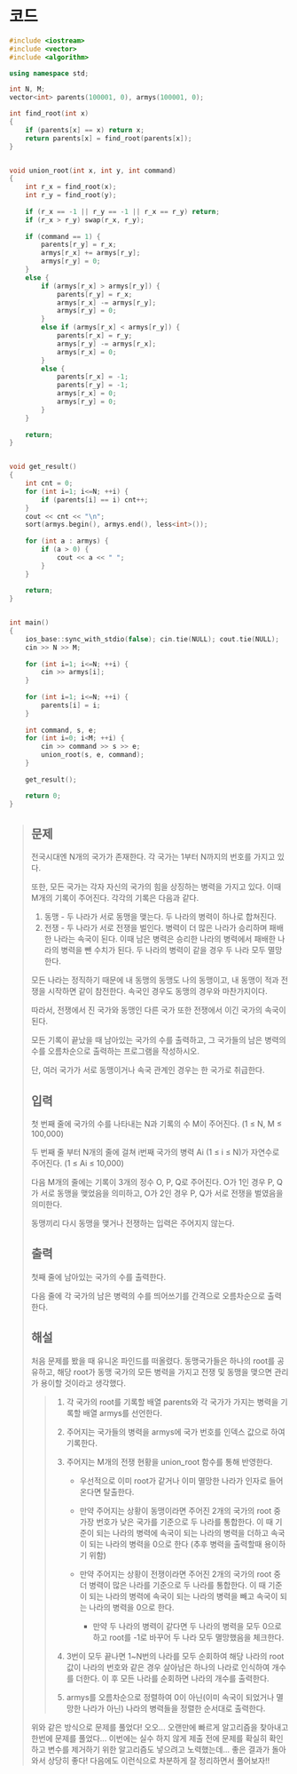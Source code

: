 # 코드

```c++
#include <iostream>
#include <vector>
#include <algorithm>

using namespace std;

int N, M;
vector<int> parents(100001, 0), armys(100001, 0);

int find_root(int x)
{
    if (parents[x] == x) return x;
    return parents[x] = find_root(parents[x]);
}


void union_root(int x, int y, int command)
{
    int r_x = find_root(x);
    int r_y = find_root(y);
    
    if (r_x == -1 || r_y == -1 || r_x == r_y) return;
    if (r_x > r_y) swap(r_x, r_y);
    
    if (command == 1) {
        parents[r_y] = r_x;
        armys[r_x] += armys[r_y];
        armys[r_y] = 0;
    }
    else {
        if (armys[r_x] > armys[r_y]) {
            parents[r_y] = r_x;
            armys[r_x] -= armys[r_y];
            armys[r_y] = 0;
        }
        else if (armys[r_x] < armys[r_y]) {
            parents[r_x] = r_y;
            armys[r_y] -= armys[r_x];
            armys[r_x] = 0;
        }
        else {
            parents[r_x] = -1;
            parents[r_y] = -1;
            armys[r_x] = 0;
            armys[r_y] = 0;
        }
    }
    
    return;
}


void get_result()
{
    int cnt = 0;
    for (int i=1; i<=N; ++i) {
        if (parents[i] == i) cnt++;
    }
    cout << cnt << "\n";
    sort(armys.begin(), armys.end(), less<int>());
    
    for (int a : armys) {
        if (a > 0) {
            cout << a << " ";
        }
    }
    
    return;
}


int main()
{
    ios_base::sync_with_stdio(false); cin.tie(NULL); cout.tie(NULL);
    cin >> N >> M;
    
    for (int i=1; i<=N; ++i) {
        cin >> armys[i];
    }
    
    for (int i=1; i<=N; ++i) {
        parents[i] = i;
    }
    
    int command, s, e;
    for (int i=0; i<M; ++i) {
        cin >> command >> s >> e;
        union_root(s, e, command);
    }
    
    get_result();

    return 0;
}

```

> ## 문제
>
> 전국시대엔 N개의 국가가 존재한다. 각 국가는 1부터 N까지의 번호를 가지고 있다.
>
> 또한, 모든 국가는 각자 자신의 국가의 힘을 상징하는 병력을 가지고 있다. 이때 M개의 기록이 주어진다. 각각의 기록은 다음과 같다.
>
> 1. 동맹 - 두 나라가 서로 동맹을 맺는다. 두 나라의 병력이 하나로 합쳐진다.
> 2. 전쟁 - 두 나라가 서로 전쟁을 벌인다. 병력이 더 많은 나라가 승리하며 패배한 나라는 속국이 된다. 이때 남은 병력은 승리한 나라의 병력에서 패배한 나라의 병력을 뺀 수치가 된다. 두 나라의 병력이 같을 경우 두 나라 모두 멸망한다.
>
> 모든 나라는 정직하기 때문에 내 동맹의 동맹도 나의 동맹이고, 내 동맹이 적과 전쟁을 시작하면 같이 참전한다. 속국인 경우도 동맹의 경우와 마찬가지이다.
>
> 따라서, 전쟁에서 진 국가와 동맹인 다른 국가 또한 전쟁에서 이긴 국가의 속국이 된다.
>
> 모든 기록이 끝났을 때 남아있는 국가의 수를 출력하고, 그 국가들의 남은 병력의 수를 오름차순으로 출력하는 프로그램을 작성하시오.
>
> 단, 여러 국가가 서로 동맹이거나 속국 관계인 경우는 한 국가로 취급한다.
>
> ## 입력
>
> 첫 번째 줄에 국가의 수를 나타내는 N과 기록의 수 M이 주어진다. (1 ≤ N, M ≤ 100,000)
>
> 두 번째 줄 부터 N개의 줄에 걸쳐 i번째 국가의 병력 Ai (1 ≤ i ≤ N)가 자연수로 주어진다. (1 ≤ Ai ≤ 10,000)
>
> 다음 M개의 줄에는 기록이 3개의 정수 O, P, Q로 주어진다. O가 1인 경우 P, Q가 서로 동맹을 맺었음을 의미하고, O가 2인 경우 P, Q가 서로 전쟁을 벌였음을 의미한다.
>
> 동맹끼리 다시 동맹을 맺거나 전쟁하는 입력은 주어지지 않는다.
>
> ## 출력
>
> 첫째 줄에 남아있는 국가의 수를 출력한다.
>
> 다음 줄에 각 국가의 남은 병력의 수를 띄어쓰기를 간격으로 오름차순으로 출력한다.
>
> ## 해설
>
> 처음 문제를 봤을 때 유니온 파인드를 떠올렸다. 동맹국가들은 하나의 root를 공유하고, 해당 root가 동맹 국가의 모든 병력을 가지고 전쟁 및 동맹을 맺으면 관리가 용이할 것이라고 생각했다.
>
> > 1. 각 국가의 root를 기록할 배열 parents와 각 국가가 가지는 병력을 기록할 배열 armys를 선언한다.
> >
> > 2. 주어지는 국가들의 병력을 armys에 국가 번호를 인덱스 값으로 하여 기록한다.
> >
> > 3. 주어지는 M개의 전쟁 현황을 union_root 함수를 통해 반영한다.
> >
> >    - 우선적으로 이미 root가 같거나 이미 멸망한 나라가 인자로 들어온다면 탈출한다.
> >
> >    - 만약 주어지는 상황이 동맹이라면 주어진 2개의 국가의 root 중 가장 번호가 낮은 국가를 기준으로 두 나라를 통합한다. 이 때 기준이 되는 나라의 병력에 속국이 되는 나라의 병력을 더하고 속국이 되는 나라의 병력을 0으로 한다 (추후 병력을 출력할때 용이하기 위함)
> >    - 만약 주어지는 상황이 전쟁이라면 주어진 2개의 국가의 root 중 더 병력이 많은 나라를 기준으로 두 나라를 통합한다. 이 때 기준이 되는 나라의 병력에 속국이 되는 나라의 병력을 빼고 속국이 되는 나라의 병력을 0으로 한다.
> >      - 만약 두 나라의 병력이 같다면 두 나라의 병력을 모두 0으로 하고 root를 -1로 바꾸어 두 나라 모두 멸망했음을 체크한다.
> >
> > 4. 3번이 모두 끝나면 1~N번의 나라를 모두 순회하여 해당 나라의 root 값이 나라의 번호와 같은 경우 살아남은 하나의 나라로 인식하여 개수를 더한다. 이 후 모든 나라를 순회하면 나라의 개수를 출력한다.
> >
> > 5. armys를 오름차순으로 정렬하여 0이 아닌(이미 속국이 되었거나 멸망한 나라가 아닌) 나라의 병력들을 정렬한 순서대로 출력한다.
>
> 위와 같은 방식으로 문제를 풀었다! 오오... 오랜만에 빠르게 알고리즘을 찾아내고 한번에 문제를 풀었다... 이번에는 실수 하지 않게 제출 전에 문제를 확실히 확인하고 변수를 제거하기 위한 알고리즘도 넣으려고 노력했는데... 좋은 결과가 돌아와서 상당히 좋다! 다음에도 이런식으로 차분하게 잘 정리하면서 풀어보자!!
